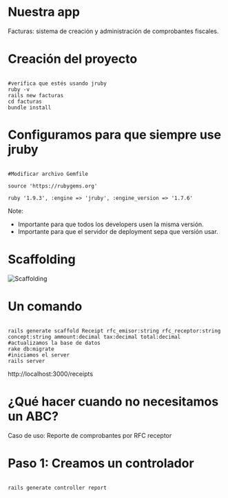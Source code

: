 Nuestra app
===

Facturas: sistema de creación y administración de comprobantes fiscales.



Creación del proyecto
===

<pre><code data-trim>
#verifica que estés usando jruby
ruby -v
rails new facturas
cd facturas
bundle install
</code></pre>



Configuramos para que siempre use jruby
===

<pre><code data-trim>
#Modificar archivo Gemfile

source 'https://rubygems.org'

ruby '1.9.3', :engine => 'jruby', :engine_version => '1.7.6'
</code></pre>

Note:
- Importante para que todos los developers usen la misma versión.
- Importante para que el servidor de deployment sepa que versión usar.



Scaffolding
===

![Scaffolding](img/scaffolding.jpg)



Un comando
===

<pre><code data-trim>
rails generate scaffold Receipt rfc_emisor:string rfc_receptor:string 
concept:string ammount:decimal tax:decimal total:decimal
#actualizamos la base de datos
rake db:migrate
#iniciamos el server
rails server
</code></pre>

http://localhost:3000/receipts



¿Qué hacer cuando no necesitamos un ABC?
===

Caso de uso: Reporte de comprobantes por RFC receptor



Paso 1: Creamos un controlador
====

<pre><code data-trim>
rails generate controller report
</code></pre>